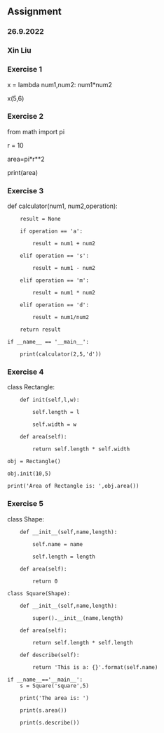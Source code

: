 ## Assignment
### 26.9.2022
### Xin Liu
### Exercise 1
x = lambda num1,num2: num1*num2

x(5,6)
   	    
### Exercise 2
from math import pi

r = 10

area=pi*r**2

print(area)

### Exercise 3
def calculator(num1, num2,operation):

        result = None
        
        if operation == 'a':
        
            result = num1 + num2
            
        elif operation == 's':
        
            result = num1 - num2
            
        elif operation == 'm':
        
            result = num1 * num2
            
        elif operation == 'd':
        
            result = num1/num2
            
        return result
        
    if __name__ == '__main__':
    
        print(calculator(2,5,'d'))
        
### Exercise 4
class Rectangle:

        def init(self,l,w):
        
            self.length = l
            
            self.width = w
            
        def area(self):
        
            return self.length * self.width
            
    obj = Rectangle()
    
    obj.init(10,5)
    
    print('Area of Rectangle is: ',obj.area())

### Exercise 5
class Shape:

        def __init__(self,name,length):
        
            self.name = name
            
            self.length = length
            
        def area(self):
        
            return 0
            
    class Square(Shape):
    
        def __init__(self,name,length):
        
            super().__init__(name,length)
            
        def area(self):
        
            return self.length * self.length
            
        def describe(self):
        
            return 'This is a: {}'.format(self.name)
            
    if __name__=='__main__':
        s = Square('square',5)
        
        print('The area is: ')
        
        print(s.area())
        
        print(s.describe())
